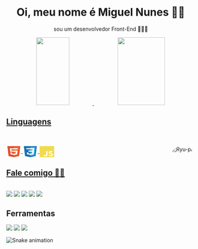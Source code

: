 <h1 align="center">Oi, meu nome é Miguel Nunes 👋🏽</h1>
<p align="center">sou um desenvolvedor Front-End 👨🏽‍💻</p>


<div align="center">
  <a href="https://github.com/Sapuiat">
  <img height="180em" width="42%" src="https://github-readme-stats.vercel.app/api?username=Sapuiat&show_icons=true&theme=swift&include_all_commits=true&count_private=true"/>
  <img height="180em" width="50%" src="https://github-readme-stats.vercel.app/api/top-langs/?username=Sapuiat&layout=compact&langs_count=7&theme=swift"/>
</div>
  
  <h2>Linguagens</h2>
  <br>
<div style="display: inline_block"><br>
  <img align="center" alt="Miguel-HTML" height="30" width="40" src="https://raw.githubusercontent.com/devicons/devicon/master/icons/html5/html5-original.svg">
  <img align="center" alt="Miguel-CSS" height="30" width="40" src="https://raw.githubusercontent.com/devicons/devicon/master/icons/css3/css3-original.svg">
  <img align="center" alt="Miguel-Js" height="30" width="40" src="https://raw.githubusercontent.com/devicons/devicon/master/icons/javascript/javascript-plain.svg">
  <img align="right" alt="Ryu-pic" height="150" style="border-radius:50px;" src="https://images-ext-2.discordapp.net/external/UMXiC7XewqIO0g7qo6hjDsVA8gqY8OMGcokOlp5GNJE/https/i.picasion.com/pic92/97b419a04f6f24d7e67461bb7a4f6b94.gif?width=240&height=240">
</div> 
  <h2> Fale comigo 🤝🏽</h2>
  <br>
<div> 
  <a href="https://twitter.com/miguelfrontend" target="_blank"><img src="https://img.shields.io/badge/Twitter-1DA1F2?style=for-the-badge&logo=twitter&logoColor=white"  target="_blank"></a>
  <a href="https://www.instagram.com/miguelfrontend/" target="_blank"><img src="https://img.shields.io/badge/-Instagram-%23E4405F?style=for-the-badge&logo=instagram&logoColor=white" target="_blank"></a>
 	<a href="https://wa.me/+5561995657945" target="_blank"><img src="https://img.shields.io/badge/WhatsApp-25D366?style=for-the-badge&logo=whatsapp&logoColor=white" target="_blank"></a>
 <a href="https://discord.gg/7sJraJ2HEE" target="_blank"><img src="https://img.shields.io/badge/Discord-7289DA?style=for-the-badge&logo=discord&logoColor=white" target="_blank"></a> 
  <a href = "mailto:miguelfrontend@gmail.com"><img src="https://img.shields.io/badge/-Gmail-%23333?style=for-the-badge&logo=gmail&logoColor=white" target="_blank"></a>
  <a href="https://www.linkedin.com/in/miguel-nunes-72b1ba253/" target="_blank"></a>
  
  <h2>Ferramentas</h2>
  <img src="https://img.shields.io/badge/Visual_Studio_Code-0078D4?style=for-the-badge&logo=visual%20studio%20code&logoColor=white"></img>
  <img src="https://img.shields.io/badge/GIT-E44C30?style=for-the-badge&logo=git&logoColor=white"></img>
  <img src="https://img.shields.io/badge/GitHub-100000?style=for-the-badge&logo=github&logoColor=white"></img>
  <br>
  
  
  ![Snake animation](https://github.com/Sapuiat/Sapuiat/blob/output/github-contribution-grid-snake.svg)
  
</div>

